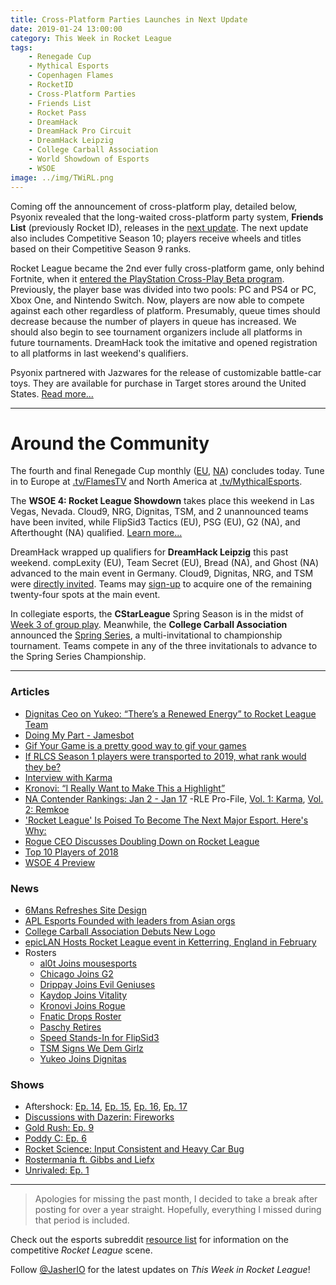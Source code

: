 ```yaml
---
title: Cross-Platform Parties Launches in Next Update
date: 2019-01-24 13:00:00
category: This Week in Rocket League
tags:
    - Renegade Cup
    - Mythical Esports
    - Copenhagen Flames
    - RocketID
    - Cross-Platform Parties
    - Friends List
    - Rocket Pass
    - DreamHack
    - DreamHack Pro Circuit
    - DreamHack Leipzig
    - College Carball Association
    - World Showdown of Esports
    - WSOE
image: ../img/TWiRL.png
---
```


Coming off the announcement of cross-platform play, detailed below, Psyonix revealed that the long-waited cross-platform party system, **Friends List** (previously Rocket ID), releases in the [next update](https://www.rocketleague.com/news/rocket-league-roadmap--spring-2019--plus-season-9-rewards/). The next update also includes Competitive Season 10; players receive wheels and titles based on their Competitive Season 9 ranks.

Rocket League became the 2nd ever fully cross-platform game, only behind Fortnite, when it [entered the PlayStation Cross-Play Beta program](https://www.rocketleague.com/news/full-cross-platform-play-now-live-in-rocket-league/). Previously, the player base was divided into two pools: PC and PS4 or PC, Xbox One, and Nintendo Switch. Now, players are now able to compete against each other regardless of platform. Presumably, queue times should decrease because the number of players in queue has increased. We should also begin to see tournament organizers include all platforms in future tournaments. DreamHack took the imitative and opened registration to all platforms in last weekend's qualifiers.

Psyonix partnered with Jazwares for the release of customizable battle-car toys. They are available for purchase in Target stores around the United States. [Read more...](https://www.rocketleague.com/news/jazwares-battle-cars-on-target-store-shelves-now/)

---

# Around the Community

The fourth and final Renegade Cup monthly ([EU](https://liquipedia.net/rocketleague/Renegade_Cup/Europe/Copenhagen_Flames/Ember_Series), [NA](https://liquipedia.net/rocketleague/Renegade_Cup/North_America/Mythical_Esports/Battle_for_Valhalla)) concludes today. Tune in to Europe at [.tv/FlamesTV](https://twitch.tv/FlamesTV) and North America at [.tv/MythicalEsports](https://twitch.tv/MythicalEsports).

The **WSOE 4: Rocket League Showdown** takes place this weekend in Las Vegas, Nevada. Cloud9, NRG, Dignitas, TSM, and 2 unannounced teams have been invited, while FlipSid3 Tactics (EU), PSG (EU), G2 (NA), and Afterthought (NA) qualified. [Learn more...](https://liquipedia.net/rocketleague/World_Showdown_of_Esports/4)

DreamHack wrapped up qualifiers for **DreamHack Leipzig** this past weekend. compLexity (EU), Team Secret (EU), Bread (NA), and Ghost (NA) advanced to the main event in Germany. Cloud9, Dignitas, NRG, and TSM were [directly invited](https://twitter.com/DreamHackRL/status/1087432130269974528). Teams may [sign-up](https://twitter.com/DreamHackRL/status/1088164471359582208) to acquire one of the remaining twenty-four spots at the main event.

In collegiate esports, the **CStarLeague** Spring Season is in the midst of [Week 3 of group play](https://cstarleague.com/rl/standings). Meanwhile, the **College Carball Association** announced the [Spring Series](https://twitter.com/CollegeCarball/status/1087120199051026432), a multi-invitational to championship tournament. Teams compete in any of the three invitationals to advance to the Spring Series Championship.

---

### Articles

- [Dignitas Ceo on Yukeo: “There’s a Renewed Energy” to Rocket League Team](https://ginx.tv/rocket-league/dignitas-ceo-yukeo-renewed-energy-rocket-league-team/)
- [Doing My Part - Jamesbot](https://www.theplayerslobby.com/3415/doing-my-part-james-jamesbot-villar-rocket-league-rlcs-twitch-gold-rush/#.RWusQvcz62)
- [Gif Your Game is a pretty good way to gif your games](https://www.pcgamer.com/gif-your-game-is-a-pretty-good-way-to-gif-your-games/)
- [If RLCS Season 1 players were transported to 2019, what rank would they be?](http://blog.calculated.gg/2019/01/if-rlcs-season-1-players-were-transported-to-2019-what-rank-would-they-be/)
- [Interview with Karma](http://dignitas.gg/articles/blogs/rocket-league/13299/interview-with-splyce-rocket-league-player-karma)
- [Kronovi: “I Really Want to Make This a Highlight”](https://ginx.tv/rocket-league/kronovi-interview-rogue-2019/)
- [NA Contender Rankings: Jan 2 - Jan 17](https://www.reddit.com/r/RocketLeagueEsports/comments/ai62et/na_contender_rankings_0102_0117/)
-RLE Pro-File, [Vol. 1: Karma](https://www.rocketleagueesports.com/news/rle-pro-file-vol-1-karma/), [Vol. 2: Remkoe](https://www.rocketleagueesports.com/news/rle-pro-file-vol-2-remkoe/)
- ['Rocket League' Is Poised To Become The Next Major Esport. Here's Why:](https://www.forbes.com/sites/maxthielmeyer/2019/01/19/rocket-league-is-poised-to-become-the-next-major-esport-heres-why/#28fd97337c93)
- [Rogue CEO Discusses Doubling Down on Rocket League](https://esportsobserver.com/rogue-ceo-rocket-league/)
- [Top 10 Players of 2018](https://www.reddit.com/r/RocketLeagueEsports/comments/agbgla/the_top_10_players_of_2018/)
- [WSOE 4 Preview](https://thegamehaus.com/wsoe-4-preview/2019/01/22/)

### News

- [6Mans Refreshes Site Design](https://twitter.com/RL6mans/status/1084598744337723393)
- [APL Esports Founded with leaders from Asian orgs](https://twitter.com/apl_esports/status/1086948754693836801)
- [College Carball Association Debuts New Logo](https://twitter.com/CollegeCarball/status/1087095143361073153)
- [epicLAN Hosts Rocket League event in Ketterring, England in February](https://www.epiclan.co.uk)
- Rosters
    - [al0t Joins mousesports](https://twitter.com/mousesports/status/1083423228465373185)
    - [Chicago Joins G2](https://twitter.com/G2esports/status/1082336062918209536)
    - [Drippay Joins Evil Geniuses](https://www.facebook.com/notes/evil-geniuses/roster-update-evil-geniuses-rocket-league-welcome-drippay/10156364089779355/)
    - [Kaydop Joins Vitality](https://twitter.com/TeamVitality/status/1084495440052187136)
    - [Kronovi Joins Rogue](https://twitter.com/GoingRogueGG/status/1082368713481957377)
    - [Fnatic Drops Roster](https://twitter.com/FNATIC/status/1086223354258997248)
    - [Paschy Retires](https://twitter.com/Paschy90/status/1083688401897955328?s=19)
    - [Speed Stands-In for FlipSid3](https://twitter.com/FlipSid3Tactics/status/1085956646226915328)
    - [TSM Signs We Dem Girlz](https://twitter.com/TSM/status/1081249047585976323)
    - [Yukeo Joins Dignitas](https://twitter.com/dignitas/status/1085952420612620293)

### Shows

- Aftershock: [Ep. 14](https://youtu.be/JuWmBFs9u-k), [Ep. 15](https://youtu.be/WvuOyPOwD0I), [Ep. 16](https://youtu.be/Yl0wzKrTXS4), [Ep. 17](https://youtu.be/F4bYNHjKQh4)
- [Discussions with Dazerin: Fireworks](https://youtu.be/BM8jf8wkwjk)
- [Gold Rush: Ep. 9](https://youtu.be/lnzaoGgbgEY)
- [Poddy C: Ep. 6](https://www.youtube.com/watch?v=YBNtNQGVygU&feature=youtu.be)
- [Rocket Science: Input Consistent and Heavy Car Bug](https://youtu.be/LyzXXO6Z7ZI)
- [Rostermania ft. Gibbs and Liefx](https://www.youtube.com/watch?v=U1YiTDDKHxA)
- [Unrivaled: Ep. 1](https://www.twitch.tv/videos/368360767)

---

> Apologies for missing the past month, I decided to take a break after posting for over a year straight. Hopefully, everything I missed during that period is included.

Check out the esports subreddit [resource list](https://www.reddit.com/r/RocketLeagueEsports/wiki/links) for information on the competitive _Rocket League_ scene.

Follow [@JasherIO](https://twitter.com/JasherIO) for the latest updates on _This Week in Rocket League_!
